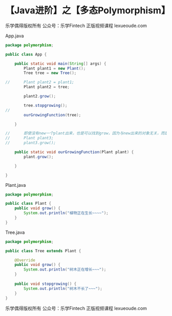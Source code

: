 # 【Java进阶】之【多态Polymorphism】



乐学偶得版权所有  公众号：乐学Fintech  正版视频课程 lexueoude.com



App.java

```java
package polymorphism;

public class App {

	public static void main(String[] args) {
		Plant plant1 = new Plant();
		Tree tree = new Tree();

//		Plant plant2 = plant1;
		Plant plant2 = tree;

		plant2.grow();

		tree.stopgrowing();
//	
		ourGrowingFunction(tree);

	}

//		即使没有new一个plant出来，也是可以找到grow，因为与new出来的对象无关，而是与前面的声明有关
//		Plant plant3;
//		plant3.grow();

	public static void ourGrowingFunction(Plant plant) {
		plant.grow();

	}

}

```

Plant.java

```Java
package polymorphism;

public class Plant {
	public void grow() {
		System.out.println("植物正在生长~~~~");
	}
}

```



Tree.java

```java
package polymorphism;

public class Tree extends Plant {

	@Override
	public void grow() {
		System.out.println("树木正在增长~~~");
	}
	
	public void stopgrowing() {
		System.out.println("树木不长了~~~");
	}
}

```





乐学偶得版权所有  公众号：乐学Fintech  正版视频课程 lexueoude.com

 



